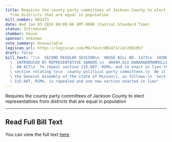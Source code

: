 ```yaml
---
title: Requires the county party committees of Jackson County to elect representatives
  from districts that are equal in population
bill_number: HB1473
date: Wed Jan 03 2024 00:00:00 GMT-0600 (Central Standard Time)
status: Introduced
chamber: House
sponsor: Unknown
vote_summary: Unavailable
legiscan_url: https://legiscan.com/MO/text/HB1473/id/2861957
draft: false
bill_text: "|\n  SECOND REGULAR SESSION\n  HOUSE BILL NO. 1473\n  102ND GENERAL ASSEMBLY\n\
  \  INTRODUCED BY REPRESENTATIVE SANDER.\n  4089H.01I DANARADEMANMILLER,ChiefClerk\n\
  \  AN ACT\n  To repeal section 115.607, RSMo, and to enact in lieu thereof one new\
  \ section relating to\n  county political party committees.\n  Be it enacted by\
  \ the General Assembly of the state of Missouri, as follows:\n  Section A. Section\
  \ 115.607, RSMo, is repealed and one new section enacted in lieu"
---
```

Requires the county party committees of Jackson County to elect representatives from districts that are equal in population

---

## Read Full Bill Text

You can view the full text [here](https://legiscan.com/MO/text/HB1473/id/2861957).
